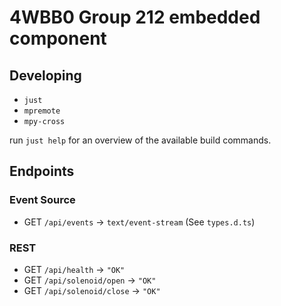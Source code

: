 # 4WBB0 Group 212 embedded component

## Developing

-   `just`
-   `mpremote`
-   `mpy-cross`

run `just help` for an overview of the available build commands.

## Endpoints

### Event Source

-   GET `/api/events` -> `text/event-stream` (See `types.d.ts`)

### REST

-   GET `/api/health` -> `"OK"`
-   GET `/api/solenoid/open` -> `"OK"`
-   GET `/api/solenoid/close` -> `"OK"`
